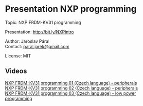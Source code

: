 # Presentation NXP programming

Topic: NXP FRDM-KV31 programming

Presentation: <http://bit.ly/NXPintro>

Author: Jaroslav Páral  
Contact: <paral.jarek@gmail.com>

License: MIT

## Videos

[NXP FRDM-KV31 programming 01 (Czech language) - peripherals](https://youtu.be/ajAnkOuGBOE)   
[NXP FRDM-KV31 programming 02 (Czech language) - peripherals](https://youtu.be/_vyEytUV8DM)   
[NXP FRDM-KV31 programming 03 (Czech language) - low power programming](https://youtu.be/blnDs5LRYzw)   

